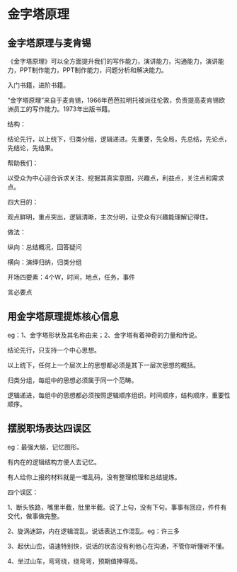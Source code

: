 # 金字塔原理

## 金字塔原理与麦肯锡

《金字塔原理》可以全方面提升我们的写作能力，演讲能力，沟通能力，演讲能力，PPT制作能力，PPT制作能力，问题分析和解决能力。

入门书籍，进阶书籍。

“金字塔原理”来自于麦肯锡，1966年芭芭拉明托被派往伦敦，负责提高麦肯锡欧洲员工的写作能力。1973年出版书籍。

结构：

结论先行，以上统下，归类分组，逻辑递进。先重要，先全局，先总结，先论点，先结论，先结果。

帮助我们：

以受众为中心迎合诉求关注、挖掘其真实意图，兴趣点，利益点，关注点和需求点。

四大目的：

观点鲜明，重点突出，逻辑清晰，主次分明，让受众有兴趣能理解记得住。

做法：

纵向：总结概况，回答疑问

横向：演绎归纳，归类分组

开场四要素：4个W，时间，地点，任务，事件

言必要点

## 用金字塔原理提炼核心信息

eg：1、金字塔形状及其名称由来；2、金字塔有着神奇的力量和传说。

结论先行，只支持一个中心思想。

以上统下，任何上一个层次上的思想都必须是其下一层次思想的概括。

归类分组，每组中的思想必须属于同一个范畴。

逻辑递进，每组中的思想都必须按照逻辑顺序组织。时间顺序，结构顺序，重要性顺序。

## 摆脱职场表达四误区

eg：最强大脑，记忆图形。

有内在的逻辑结构方便人去记忆。

有人给你上报的材料就是一堆乱码，没有整理梳理和总结提炼。

四个误区：

1、断头铁路，嘴里半截，肚里半截。说了上句，没有下句。事事有回应，件件有交代，做事做完整。

2、旋涡迷踪，内在逻辑混乱，说话表达工作混乱。eg：许三多

3、起伏山峦，语速特别快，说话的状态没有利他心在沟通，不管你听懂听不懂。

4、坐过山车，弯弯绕，绕弯弯，预期值捧得高。





